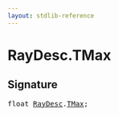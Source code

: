 ```yaml
---
layout: stdlib-reference
---
```


# RayDesc.TMax

## Signature
<pre>
<span class="code_keyword">float</span> <a href="/stdlib-reference/types/raydesc-03/index" class="code_type">RayDesc</a>.<a href="/stdlib-reference/types/raydesc-03/tmax-01" class="code_var">TMax</a>;
</pre>

